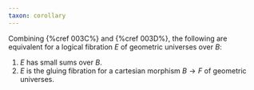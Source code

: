 ```yaml
---
taxon: corollary
---
```


Combining {%cref 003C%} and {%cref 003D%}, the following are equivalent for a logical fibration $E$ of geometric universes over $B$:

1. $E$ has small sums over $B$.
2. $E$ is the gluing fibration for a cartesian morphism $B \to F$ of geometric universes.
